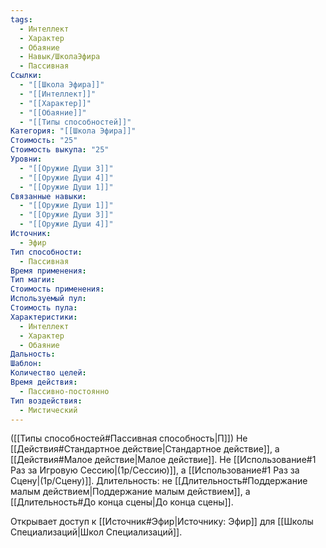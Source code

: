 ```yaml
---
tags:
  - Интеллект
  - Характер
  - Обаяние
  - Навык/ШколаЭфира
  - Пассивная
Ссылки:
  - "[[Школа Эфира]]"
  - "[[Интеллект]]"
  - "[[Характер]]"
  - "[[Обаяние]]"
  - "[[Типы способностей]]"
Категория: "[[Школа Эфира]]"
Стоимость: "25"
Стоимость выкупа: "25"
Уровни:
  - "[[Оружие Души 3]]"
  - "[[Оружие Души 4]]"
  - "[[Оружие Души 1]]"
Связанные навыки:
  - "[[Оружие Души 1]]"
  - "[[Оружие Души 3]]"
  - "[[Оружие Души 4]]"
Источник:
  - Эфир
Тип способности:
  - Пассивная
Время применения: 
Тип магии: 
Стоимость применения: 
Используемый пул: 
Стоимость пула: 
Характеристики:
  - Интеллект
  - Характер
  - Обаяние
Дальность: 
Шаблон: 
Количество целей: 
Время действия:
  - Пассивно-постоянно
Тип воздействия:
  - Мистический
---
```

([[Типы способностей#Пассивная способность|П]]) Не [[Действия#Стандартное действие|Стандартное действие]], а [[Действия#Малое действие|Малое действие]].
Не [[Использование#1 Раз за Игровую Сессию|(1р/Сессию)]], а [[Использование#1 Раз за Сцену|(1р/Сцену)]].
Длительность: не [[Длительность#Поддержание малым действием|Поддержание малым действием]], а [[Длительность#До конца сцены|До конца сцены]].

Открывает доступ к [[Источник#Эфир|Источнику: Эфир]] для [[Школы Специализаций|Школ Специализаций]]. 